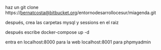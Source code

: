 haz un git clone https://bernatcosta@bitbucket.org/entornodesarrollocesur/miagenda.git

después, crea las carpetas mysql y sessions en el raiz

después escribe docker-compose up -d

entra en localhost:8000 para la web
localhost:8001 para phpmyadmin